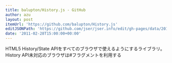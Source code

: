 ```yaml
---
title: balupton/History.js - GitHub
author: azu
layout: post
itemUrl: 'https://github.com/balupton/History.js'
editJSONPath: 'https://github.com/jser/jser.info/edit/gh-pages/data/2011/02/index.json'
date: '2011-02-28T15:00:00+00:00'
---
```

HTML5 History/State APIをすべてのブラウザで使えるようにするライブラリ。
History API未対応のブラウザは#フラグメントを利用する
